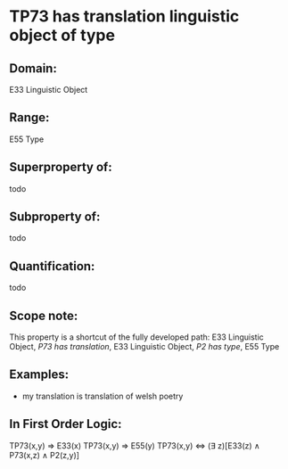 # TP73 has translation linguistic object of type

## Domain: 

E33 Linguistic Object

## Range: 

E55 Type

## Superproperty of: 

todo

## Subproperty of: 

todo

## Quantification: 

todo

## Scope note: 

This property is a shortcut of the fully developed path: E33 Linguistic Object, _P73 has translation_, E33 Linguistic Object, _P2 has type_, E55 Type

## Examples: 

* my translation is translation of welsh poetry

## In First Order Logic: 

TP73(x,y) ⇒ E33(x)
TP73(x,y) ⇒ E55(y)
TP73(x,y) ⇔ (∃ z)[E33(z) ∧ P73(x,z) ∧ P2(z,y)]

